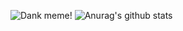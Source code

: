 ![Dank meme!](https://media.giphy.com/media/FRL5yhjjjWczm/giphy.gif)
![Anurag's github stats](https://github-readme-stats.vercel.app/api?username=lucazz&show_icons=true&theme=dracula)
